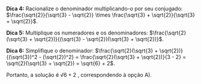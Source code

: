 **Dica 4:** Racionalize o denominador multiplicando-o por seu conjugado: $\frac{\sqrt{2}}{\sqrt{3} - \sqrt{2}} \times \frac{\sqrt{3} + \sqrt{2}}{\sqrt{3} + \sqrt{2}}$.

**Dica 5:** Multiplique os numeradores e os denominadores: $\frac{\sqrt{2}(\sqrt{3} + \sqrt{2})}{(\sqrt{3} - \sqrt{2})(\sqrt{3} + \sqrt{2})}$.

**Dica 6:** Simplifique o denominador: $\frac{\sqrt{2}(\sqrt{3} + \sqrt{2})}{(\sqrt{3})^2 - (\sqrt{2})^2} = \frac{\sqrt{2}(\sqrt{3} + \sqrt{2})}{3 - 2} = \sqrt{2}(\sqrt{3} + \sqrt{2}) = \sqrt{6} + 2$.

Portanto, a solução é ${√6 + 2}$ , correspondendo à opção A).

